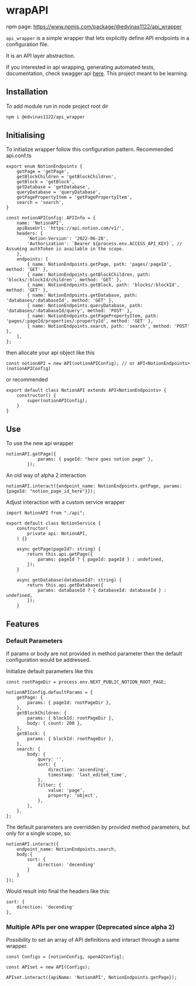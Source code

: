 # wrapAPI

npm page: https://www.npmjs.com/package/@edvinas1122/api_wrapper

`api_wrapper` is a simple wrapper that lets explicitly define API endpoints in a configuration file.

It is an API layer abstraction.

If you interested in api wrapping, generating automated tests, documentation, check swagger api [here](https://swagger.io/). This project meant to be learning.

## Installation

To add module run in node project root dir

```bash
npm i @edvinas1122/api_wrapper
```

## Initialising

To initialize wrapper follow this configuration pattern. Recommended api.conf.ts

```tsx
export enum NotionEndpoints {
    getPage = 'getPage',
    getBlockChildren = 'getBlockChildren',
    getBlock = 'getBlock',
    getDatabase = 'getDatabase',
    queryDatabase = 'queryDatabase',
    getPagePropertyItem = 'getPagePropertyItem',
    search = 'search',
}

const notionAPIConfig: APIInfo = {
    name: 'NotionAPI',
    apiBaseUrl: 'https://api.notion.com/v1/',
    headers: {
        'Notion-Version': '2022-06-28',
        'Authorization': `Bearer ${process.env.ACCESS_API_KEY}`, // Assuming authToken is available in the scope.
    },
    endpoints: [
        { name: NotionEndpoints.getPage, path: 'pages/:pageId', method: 'GET' },
        { name: NotionEndpoints.getBlockChildren, path: 'blocks/:blockId/children', method: 'GET' },
        { name: NotionEndpoints.getBlock, path: 'blocks/:blockId', method: 'GET' },
        { name: NotionEndpoints.getDatabase, path: 'databases/:databaseId', method: 'GET' },
        { name: NotionEndpoints.queryDatabase, path: 'databases/:databaseId/query', method: 'POST' },
        { name: NotionEndpoints.getPagePropertyItem, path: 'pages/:pageId/properties/:propertyId', method: 'GET' },
        { name: NotionEndpoints.search, path: 'search', method: 'POST' },
    ],
};
```

then allocate your api object like this

```tsx
const notionAPI = new API(notionAPIConfig); // or API<NotionEndpoints>(notionAPIConfig)
```

or recommended

```tsx
export default class NotionAPI extends API<NotionEndpoints> {
    constructor() {
        super(notionAPIConfig);
    }
}
```

## Use

To use the new api wrapper 

```tsx
notionAPI.getPage({
			params: { pageId: "here goes notion page" },
		});
```

An old way of alpha 2 interaction

```tsx
notionAPI.interact({endpoint_name: NotionEndpoints.getPage, params:{pageId: "notion_page_id_here"}});
```

Adjust interaction with a custom service wrapper

```tsx
import NotionAPI from "./api";

export default class NotionService {
	constructor(
		private api: NotionAPI,
	) {}

	async getPage(pageId?: string) {
		return this.api.getPage({
			params: pageId ? { pageId: pageId } : undefined,
		});
	}

	async getDatabase(databaseId?: string) {
		return this.api.getDatabase({
			params: databaseId ? { databaseId: databaseId } : undefined,
		});
	}
```

## Features

### Default Parameters

If params or body are not provided in method parameter then the default configuration would be addressed.

Initialize default parameters like this

```tsx
const rootPageDir = process.env.NEXT_PUBLIC_NOTION_ROOT_PAGE;

notionAPIConfig.defaultParams = {
    getPage: {
        params: { pageId: rootPageDir },
    },
    getBlockChildren: {
        params: { blockId: rootPageDir },
        body: { count: 200 },
    },
    getBlock: {
        params: { blockId: rootPageDir },
    },
    search: {
        body: {
            query: '',
            sort: {
                direction: 'ascending',
                timestamp: 'last_edited_time',
            },
            filter: {
                value: 'page',
                property: 'object',
            },
        },
    },
};
```

The default parameters are overridden by provided method parameters, but only for a single scope, so:

```tsx
notionAPI.interact({
	endpoint_name: NotionEndpoints.search,
	body:{
		sort: {
			direction: 'decending'
		}
	}
});
```

Would result into final the headers like this:

```tsx
sort: {
	direction: 'decending'
},
```

### Multiple APIs per one wrapper (Deprecated since alpha 2)

Possibility to set an array of API definitions and interact through a same wrapper.

```tsx
const Configs = [notionConfig, openAIConfig];

const APIset = new API(Configs);

APIset.interact({apiName: 'NotionAPI', NotionEndpoints.getPage});
```